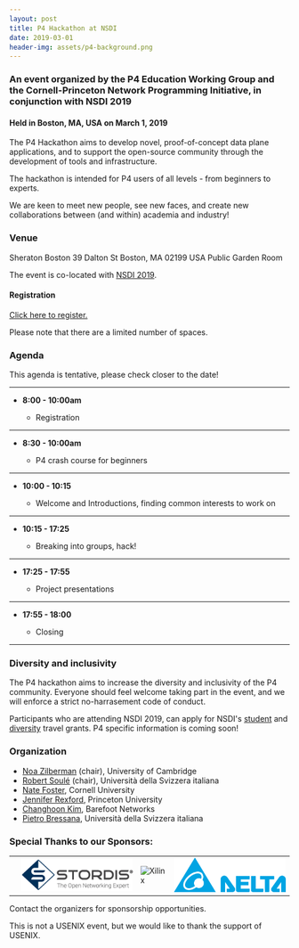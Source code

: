```yaml
---
layout: post
title: P4 Hackathon at NSDI
date: 2019-03-01
header-img: assets/p4-background.png
---
```


### An event organized by the P4 Education Working Group and the Cornell-Princeton Network Programming Initiative, in conjunction with NSDI 2019 
    
#### Held in Boston, MA, USA on March 1, 2019

The P4 Hackathon aims to develop novel, proof-of-concept data plane applications, and to support the open-source community through the development of tools and infrastructure.

The hackathon is intended for P4 users of all levels - from beginners to experts. 

We are keen to meet new people, see new faces, and create new collaborations between (and within) academia and industry!

### Venue

Sheraton Boston
39 Dalton St
Boston, MA 02199
USA
Public Garden Room

The event is co-located with [NSDI 2019](https://www.usenix.org/conference/nsdi19/).

#### Registration


[Click here to register.](https://www.eventbrite.com/e/p4-hackathon-2019-tickets-55659269373)

Please note that there are a limited number of spaces. 


### Agenda

This agenda is tentative, please check closer to the date!

---

* __8:00 - 10:00am__

    * Registration 

---

* __8:30 - 10:00am__

    * P4 crash course for beginners 

---

* __10:00 - 10:15__
    
    * Welcome and Introductions, finding common interests to work on

---    
    
* __10:15 - 17:25__

    * Breaking into groups, hack!

---    
        
* __17:25 - 17:55__

    * Project presentations

----

        
* __17:55 - 18:00__

    * Closing

----

### Diversity and inclusivity


The P4 hackathon aims to increase the diversity and inclusivity of the P4 community. 
Everyone should feel welcome taking part in the event, and we will enforce a strict no-harrasement code of conduct.

Participants who are attending NSDI 2019, can apply for NSDI's [student](https://www.usenix.org/conference/nsdi19/student-grants) and [diversity](https://www.usenix.org/conference/nsdi19/diversity-grants) travel grants. P4 specific information is coming soon!


### Organization

* [Noa Zilberman](https://www.cl.cam.ac.uk/~nz247/) (chair), University of Cambridge
* [Robert Soul&eacute;](https://www.inf.usi.ch/faculty/soule/) (chair), Universit&agrave; della Svizzera italiana
* [Nate Foster](http://www.cs.cornell.edu/~jnfoster/), Cornell University
* [Jennifer Rexford](http://www.cs.princeton.edu/~jrex/), Princeton University
* [Changhoon Kim](https://www.linkedin.com/in/changhoon-kim-b3394317/), Barefoot Networks
* [Pietro Bressana](https://pietrobressana.github.io), Universit&agrave; della Svizzera italiana

### Special Thanks to our Sponsors:


<table>
<tr>
<td align="center"></td>
<td><img src="/assets/Stordis_logo_flat_grey+slogan.png" width="300" alt="Stordis" /></td>
<td><img src="/assets/exilinx-logo.png" width="300" alt="Xilinx" /></td>
<td><img src="/assets/delta_logo.png" width="300" alt="Delta" /></td>
</tr>
</table>



Contact the organizers for sponsorship opportunities. 

This is not a USENIX event, but we would like to thank the support of USENIX.


